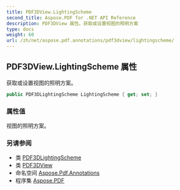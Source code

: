 ```yaml
---
title: PDF3DView.LightingScheme
second_title: Aspose.PDF for .NET API Reference
description: PDF3DView 属性。获取或设置视图的照明方案
type: docs
weight: 60
url: /zh/net/aspose.pdf.annotations/pdf3dview/lightingscheme/
---
```

## PDF3DView.LightingScheme 属性

获取或设置视图的照明方案。

```csharp
public PDF3DLightingScheme LightingScheme { get; set; }
```

### 属性值

视图的照明方案。

### 另请参阅

* 类 [PDF3DLightingScheme](../../pdf3dlightingscheme/)
* 类 [PDF3DView](../)
* 命名空间 [Aspose.Pdf.Annotations](../../../aspose.pdf.annotations/)
* 程序集 [Aspose.PDF](../../../)